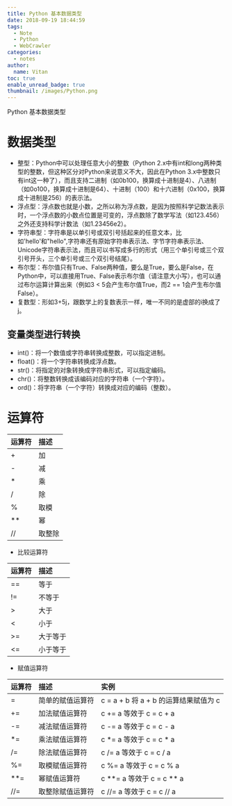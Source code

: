 ```yaml
---
title: Python 基本数据类型
date: 2018-09-19 18:44:59
tags:
  - Note
  - Python
  - WebCrawler
categories:
  - notes
author:
  name: Vitan
toc: true
enable_unread_badge: true
thumbnail: /images/Python.png
---
```

Python 基本数据类型
<!--more-->
# 数据类型
- 整型：Python中可以处理任意大小的整数（Python 2.x中有int和long两种类型的整数，但这种区分对Python来说意义不大，因此在Python 3.x中整数只有int这一种了），而且支持二进制（如0b100，换算成十进制是4）、八进制（如0o100，换算成十进制是64）、十进制（100）和十六进制（0x100，换算成十进制是256）的表示法。
- 浮点型：浮点数也就是小数，之所以称为浮点数，是因为按照科学记数法表示时，一个浮点数的小数点位置是可变的，浮点数除了数学写法（如123.456）之外还支持科学计数法（如1.23456e2）。
- 字符串型：字符串是以单引号或双引号括起来的任意文本，比如'hello'和"hello",字符串还有原始字符串表示法、字节字符串表示法、Unicode字符串表示法，而且可以书写成多行的形式（用三个单引号或三个双引号开头，三个单引号或三个双引号结尾）。
- 布尔型：布尔值只有True、False两种值，要么是True，要么是False，在Python中，可以直接用True、False表示布尔值（请注意大小写），也可以通过布尔运算计算出来（例如3 < 5会产生布尔值True，而2 == 1会产生布尔值False）。
- 复数型：形如3+5j，跟数学上的复数表示一样，唯一不同的是虚部的i换成了j。

## 变量类型进行转换
- int()：将一个数值或字符串转换成整数，可以指定进制。
- float()：将一个字符串转换成浮点数。
- str()：将指定的对象转换成字符串形式，可以指定编码。
- chr()：将整数转换成该编码对应的字符串（一个字符）。
- ord()：将字符串（一个字符）转换成对应的编码（整数）。

# 运算符
|运算符	|描述|
|:---|:---|
|+|加 |
|-|减|
|*|乘|
|/|	除|
|%|	取模|
|**	|幂|
|//	|取整除|


- 比较运算符

|运算符|描述|
|:---|:---|
|==|等于|
|!=	|不等于|
|>|	大于|
|<	|小于|
|>=|大于等于|
|<=|小于等于|


- 赋值运算符

|运算符|描述	|实例|
|:---|:---|:---|
|=	|简单的赋值运算符|	c = a + b 将 a + b 的运算结果赋值为 c|
|+=	|加法赋值运算符|	c += a 等效于 c = c + a|
|-=	|减法赋值运算符|	c -= a 等效于 c = c - a|
|*=	|乘法赋值运算符|	c *= a 等效于 c = c * a|
|/=	|除法赋值运算符|	c /= a 等效于 c = c / a|
|%=	|取模赋值运算符|	c %= a 等效于 c = c % a|
|**=|幂赋值运算符	|c **= a 等效于 c = c ** a|
|//=|取整除赋值运算符|	c //= a 等效于 c = c // a|

